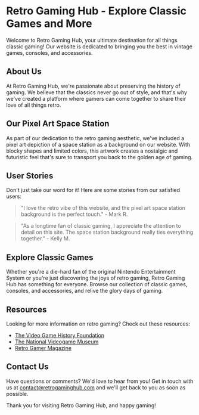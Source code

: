 <!--font:Exo 2-->

# Retro Gaming Hub - Explore Classic Games and More

Welcome to Retro Gaming Hub, your ultimate destination for all things classic gaming! Our website is dedicated to bringing you the best in vintage games, consoles, and accessories.

## About Us

At Retro Gaming Hub, we're passionate about preserving the history of gaming. We believe that the classics never go out of style, and that's why we've created a platform where gamers can come together to share their love of all things retro.

## Our Pixel Art Space Station

As part of our dedication to the retro gaming aesthetic, we've included a pixel art depiction of a space station as a background on our website. With blocky shapes and limited colors, this artwork creates a nostalgic and futuristic feel that's sure to transport you back to the golden age of gaming.

## User Stories

Don't just take our word for it! Here are some stories from our satisfied users:

> "I love the retro vibe of this website, and the pixel art space station background is the perfect touch." - Mark R.

> "As a longtime fan of classic gaming, I appreciate the attention to detail on this site. The space station background really ties everything together." - Kelly M.

## Explore Classic Games

Whether you're a die-hard fan of the original Nintendo Entertainment System or you're just discovering the joys of retro gaming, Retro Gaming Hub has something for everyone. Browse our collection of classic games, consoles, and accessories, and relive the glory days of gaming.

## Resources

Looking for more information on retro gaming? Check out these resources:

- [The Video Game History Foundation](#)
- [The National Videogame Museum](#)
- [Retro Gamer Magazine](#)

## Contact Us

Have questions or comments? We'd love to hear from you! Get in touch with us at [contact@retrogaminghub.com](mailto:contact@retrogaminghub.com) and we'll get back to you as soon as possible.

Thank you for visiting Retro Gaming Hub, and happy gaming!

<!--

Write me content for website with wallpaper which alt text is:

"A pixel art depiction of a space station, with blocky shapes and limited colors that create a retro and futuristic feel."

The name/title of the page should not be 1:1 copy of the alt text but rather a real content of the website which is using this wallpaper.

- Use markdown format 
- Start with heading
- Heading should be short and concise
- The content should look like a real website 
- The website should not be about the wallpaper, wallpaper is just a related background
- Heading should be contain work "wallpaper" or "background"
- Include real sections like references, contact, user stories, etc. use things relevant to the page purpose.
- Feel free to use structure like headings, bullets, numbering, blockquotes, paragraphs, horizontal lines, etc.
- You can use formatting like bold or _italic_
- You can include UTF-8 emojis
- Links should be only #hash anchors (and you can refer to the document itself)
- Do not include images


---


# Space Station Adventures - Retro Gaming Wallpaper

Welcome to Space Station Adventures, your one-stop-shop for all things retro gaming! Our website is dedicated to bringing you the best in classic gaming experiences, from vintage consoles to pixelated art.

## About Us

At Space Station Adventures, we're passionate about preserving the history of gaming. We believe that the classics never go out of style, and that's why we've created a platform where gamers can come together to share their love of all things retro.

## Our Wallpaper

Our pixel art depiction of a space station is the perfect background for any gamer looking to add a touch of nostalgia to their desktop or mobile device. With blocky shapes and limited colors, this wallpaper creates a retro and futuristic feel that's sure to transport you back to the golden age of gaming.

## User Stories

Don't just take our word for it! Here are some stories from our satisfied users:

> "I've been searching for the perfect wallpaper for my gaming rig for months, and I finally found it with Space Station Adventures. The retro aesthetic is exactly what I was looking for!" - John S.

> "As soon as I saw this wallpaper, I knew I had to have it. It's the perfect way to show off my love of classic gaming." - Sarah L.

## References

Looking for more information on retro gaming? Check out these resources:

- [The Video Game History Foundation](#)
- [The National Videogame Museum](#)
- [Retro Gamer Magazine](#)

## Contact Us

Have questions or comments? We'd love to hear from you! Get in touch with us at [contact@spacestationadventures.com](mailto:contact@spacestationadventures.com) and we'll get back to you as soon as possible.

Thank you for visiting Space Station Adventures, and happy gaming!


---


Heading should not include word "wallpaper". The website should not be about the wallpaper itself, wallpaper is just a related background, rewrite whole content.


---


# Retro Gaming Hub - Explore Classic Games and More

Welcome to Retro Gaming Hub, your ultimate destination for all things classic gaming! Our website is dedicated to bringing you the best in vintage games, consoles, and accessories.

## About Us

At Retro Gaming Hub, we're passionate about preserving the history of gaming. We believe that the classics never go out of style, and that's why we've created a platform where gamers can come together to share their love of all things retro.

## Our Pixel Art Space Station

As part of our dedication to the retro gaming aesthetic, we've included a pixel art depiction of a space station as a background on our website. With blocky shapes and limited colors, this artwork creates a nostalgic and futuristic feel that's sure to transport you back to the golden age of gaming.

## User Stories

Don't just take our word for it! Here are some stories from our satisfied users:

> "I love the retro vibe of this website, and the pixel art space station background is the perfect touch." - Mark R.

> "As a longtime fan of classic gaming, I appreciate the attention to detail on this site. The space station background really ties everything together." - Kelly M.

## Explore Classic Games

Whether you're a die-hard fan of the original Nintendo Entertainment System or you're just discovering the joys of retro gaming, Retro Gaming Hub has something for everyone. Browse our collection of classic games, consoles, and accessories, and relive the glory days of gaming.

## Resources

Looking for more information on retro gaming? Check out these resources:

- [The Video Game History Foundation](#)
- [The National Videogame Museum](#)
- [Retro Gamer Magazine](#)

## Contact Us

Have questions or comments? We'd love to hear from you! Get in touch with us at [contact@retrogaminghub.com](mailto:contact@retrogaminghub.com) and we'll get back to you as soon as possible.

Thank you for visiting Retro Gaming Hub, and happy gaming!

-->
